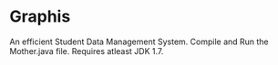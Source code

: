 # Graphis
An efficient Student Data Management System.
Compile and Run the Mother.java file. 
Requires atleast JDK 1.7.
